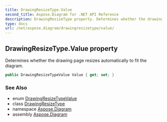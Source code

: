 ```yaml
---
title: DrawingResizeType.Value
second_title: Aspose.Diagram for .NET API Reference
description: DrawingResizeType property. Determines whether the drawing page resizes automatically to fit the diagram
type: docs
url: /net/aspose.diagram/drawingresizetype/value/
---
```

## DrawingResizeType.Value property

Determines whether the drawing page resizes automatically to fit the diagram.

```csharp
public DrawingResizeTypeValue Value { get; set; }
```

### See Also

* enum [DrawingResizeTypeValue](../../drawingresizetypevalue/)
* class [DrawingResizeType](../)
* namespace [Aspose.Diagram](../../drawingresizetype/)
* assembly [Aspose.Diagram](../../../)


